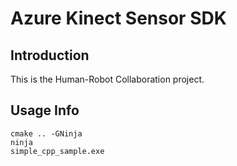 # Azure Kinect Sensor SDK

## Introduction

This is the Human-Robot Collaboration project.

## Usage Info

```
cmake .. -GNinja
ninja
simple_cpp_sample.exe
```
